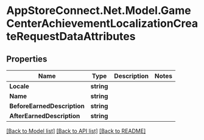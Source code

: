 # AppStoreConnect.Net.Model.GameCenterAchievementLocalizationCreateRequestDataAttributes

## Properties

Name | Type | Description | Notes
------------ | ------------- | ------------- | -------------
**Locale** | **string** |  | 
**Name** | **string** |  | 
**BeforeEarnedDescription** | **string** |  | 
**AfterEarnedDescription** | **string** |  | 

[[Back to Model list]](../README.md#documentation-for-models) [[Back to API list]](../README.md#documentation-for-api-endpoints) [[Back to README]](../README.md)

